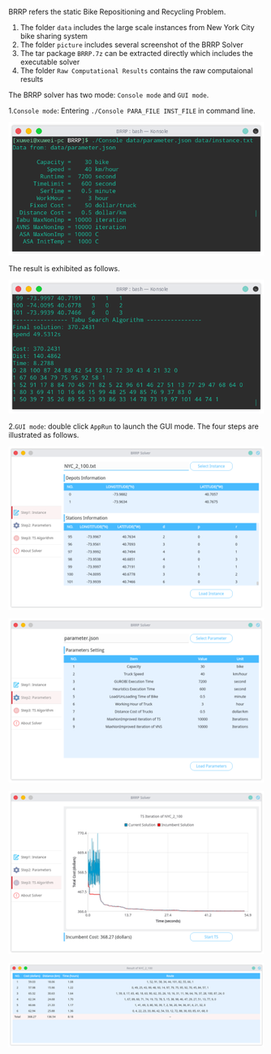 BRRP refers the static Bike Repositioning and Recycling Problem.

1. The folder `data` includes the large scale instances from New York City bike sharing system
2. The folder `picture` includes several screenshot of the BRRP Solver
3. The tar package `BRRP.7z` can be extracted directly which includes the executable solver
4. The folder `Raw Computational Results` contains the raw computaional results



The BRRP solver has two mode: `Console mode` and `GUI mode`.

1.`Console mode`: Entering `./Console PARA_FILE INST_FILE` in command line.

![启动Console mode](/picture/console.png)

The result is exhibited as follows.

![启动Console mode](/picture/consolesolution.png)

2.`GUI mode`: double click `AppRun` to launch the GUI mode. The four steps are illustrated as follows.

![启动GUI mode](/picture/gui.png)

![启动GUI mode](/picture/parameter.png)

![启动GUI mode](/picture/iteration.png)

![启动GUI mode](/picture/solution.png)

